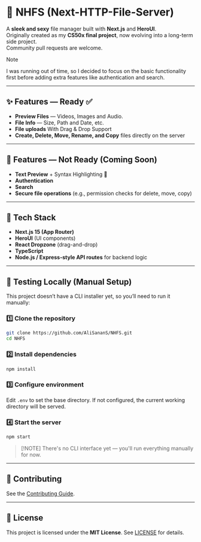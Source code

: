# 📂 NHFS (Next-HTTP-File-Server)

A **sleek and sexy** file manager built with **Next.js** and **HeroUI**.  
Originally created as my **CS50x final project**, now evolving into a long-term side project.  
Community pull requests are welcome.

> [!NOTE]
> I was running out of time, so I decided to focus on the basic functionality first before adding extra features like authentication and search.

---

## ✨ Features — Ready ✅

- **Preview Files** — Videos, Images and Audio.
- **File Info** — Size, Path and Date, etc.
- **File uploads** With Drag & Drop Support
- **Create, Delete, Move, Rename, and Copy** files directly on the server

---

## 🚧 Features — Not Ready (Coming Soon)

- **Text Preview** + Syntax Highlighting 🎨
- **Authentication**
- **Search**
- **Secure file operations** (e.g., permission checks for delete, move, copy)

---

## 📂 Tech Stack

- **Next.js 15 (App Router)**
- **HeroUI** (UI components)
- **React Dropzone** (drag-and-drop)
- **TypeScript**
- **Node.js / Express-style API routes** for backend logic

---

## 🧪 Testing Locally (Manual Setup)

This project doesn’t have a CLI installer yet, so you’ll need to run it manually:

### 1️⃣ Clone the repository

```bash
git clone https://github.com/AliSananS/NHFS.git
cd NHFS
```

### 2️⃣ Install dependencies

```bash
npm install
```

### 3️⃣ Configure environment

Edit `.env` to set the base directory.
If not configured, the current working directory will be served.

### 4️⃣ Start the server

```bash
npm start
```

> \[!NOTE]
> There's no CLI interface yet — you'll run everything manually for now.

---

## 🤝 Contributing

See the [Contributing Guide](docs/contributing.md).

---

## 📜 License

This project is licensed under the **MIT License**.
See [LICENSE](LICENSE) for details.
